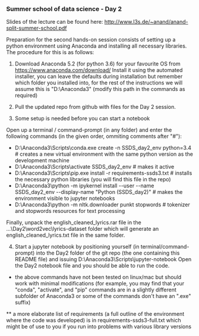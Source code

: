 ### Summer school of data science - Day 2

Slides of the lecture can be found here: http://www.l3s.de/~anand/anand-split-summer-school.pdf

Preparation for the second hands-on session consists of setting up a python environment
using Anaconda and installing all necessary libraries. The procedure for this is as follows:

1. Download Anaconda 5.2 (for python 3.6) for your favourite OS from https://www.anaconda.com/download/ 
Install it using the automated installer, you can leave the defaults during installation but remember which folder you
installed into, for the rest of the instructions we will assume this is "D:\Anaconda3" (modify this path in the commands as required)

2. Pull the updated repo from github with files for the Day 2 session.

3. Some setup is needed before you can start a notebook
 
Open up a terminal / command-prompt (in any folder) and enter the following commands (in the given order, ommiting comments after "#"):

- D:\Anaconda3\Scripts\conda.exe create -n SSDS_day2_env python=3.4 # creates a new virtual environment with the same python version as the development machine
- D:\Anaconda3\Scripts\activate SSDS_day2_env # makes it active
- D:\Anaconda3\Scripts\pip.exe install -r requirements-ssds3.txt # installs the necessary python libraries (you will find this file in the repo)
- D:\Anaconda3\python -m ipykernel install --user --name SSDS_day2_env --display-name "Python (SSDS_day2)" # makes the environment visible to jupyter notebooks
- D:\Anaconda3\python -m nltk.downloader punkt stopwords # tokenizer and stopwords resources for text processing

Finally, unpack the english_cleaned_lyrics.rar file in the ...\Day2\word2vec\lyrics-dataset folder which will generate 
an english_cleaned_lyrics.txt file in the same folder.

4. Start a jupyter notebook by positioning yourself (in terminal/command-prompt) into the 
   Day2 folder of the git repo (the one containing this README file) and issuing
   D:\Anaconda3\Scripts\jupyter-notebook
   Open the Day2 notebook file and you should be able to run the code.
      

* the above commands have not been tested on linux/mac but should work with minimal modifications (for example, you may find
  that your "conda", "activate", and "pip" commands are in a slightly different subfolder of Anaconda3 or some of the commands
  don't have an ".exe" suffix)

** a more elaborate list of requirements (a full outline of the environment where the code was developed) is in requirements-ssds3-full.txt
   which might be of use to you if you run into problems with various library versions